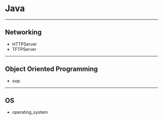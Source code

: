 # Java

---

## Networking
- HTTPServer
- TFTPServer

---

## Object Oriented Programming
- oop

---

## OS
- operating_system


